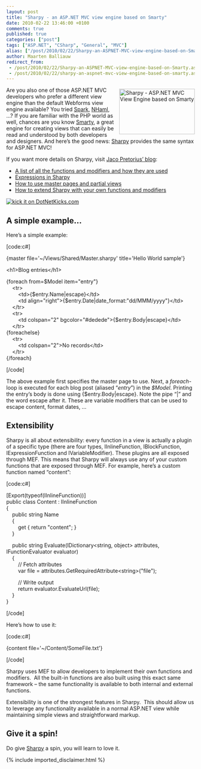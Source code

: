```yaml
---
layout: post
title: "Sharpy - an ASP.NET MVC view engine based on Smarty"
date: 2010-02-22 13:46:00 +0100
comments: true
published: true
categories: ["post"]
tags: ["ASP.NET", "CSharp", "General", "MVC"]
alias: ["/post/2010/02/22/Sharpy-an-ASPNET-MVC-view-engine-based-on-Smarty.aspx", "/post/2010/02/22/sharpy-an-aspnet-mvc-view-engine-based-on-smarty.aspx"]
author: Maarten Balliauw
redirect_from:
 - /post/2010/02/22/Sharpy-an-ASPNET-MVC-view-engine-based-on-Smarty.aspx.html
 - /post/2010/02/22/sharpy-an-aspnet-mvc-view-engine-based-on-smarty.aspx.html
---
```

<p><a href="/images/image_42.png"><img style="border-bottom: 0px; border-left: 0px; margin: 5px 0px 5px 5px; display: inline; border-top: 0px; border-right: 0px" title="Sharpy - ASP.NET MVC View Engine based on Smarty" src="/images/image_thumb_17.png" border="0" alt="Sharpy - ASP.NET MVC View Engine based on Smarty" width="202" height="121" align="right" /></a>Are you also one of those ASP.NET MVC developers who prefer a different view engine than the default Webforms view engine available? You tried <a href="http://sparkviewengine.com/" target="_blank">Spark</a>, <a href="http://code.google.com/p/nhaml/" target="_blank">NHaml</a>, &hellip;? If you are familiar with the PHP world as well, chances are you know <a href="http://www.smarty.net" target="_blank">Smarty</a>, a great engine for creating views that can easily be read and understood by both developers and designers. And here&rsquo;s the good news: <a href="http://sharpy.codeplex.com" target="_blank">Sharpy</a> provides the same syntax for ASP.NET MVC!</p>
<p>If you want more details on Sharpy, visit <a href="http://www.jacopretorius.net/" target="_blank">Jaco Pretorius&rsquo; blog</a>:</p>
<ul>
<li><a href="http://www.jacopretorius.net/2010/02/sharpy-functions-and-modifiers.html">A list of all the functions and modifiers and how they are used</a></li>
<li><a href="http://www.jacopretorius.net/2010/02/expressions-in-sharpy.html">Expressions in Sharpy</a></li>
<li><a href="http://www.jacopretorius.net/2010/02/master-pages-and-partial-views-in.html">How to use master pages and partial views</a></li>
<li><a href="http://www.jacopretorius.net/2010/02/how-to-extend-sharpy.html">How to extend Sharpy with your own functions and modifiers</a></li>
</ul>
<p><a href="http://www.dotnetkicks.com/kick/?url=/post/2010/02/22/Sharpy-an-ASPNET-MVC-view-engine-based-on-Smarty.aspx&amp;title=Sharpy - an ASP.NET MVC view engine based on Smarty"><img src="http://www.dotnetkicks.com/Services/Images/KickItImageGenerator.ashx?url=/post/2010/02/22/Sharpy-an-ASPNET-MVC-view-engine-based-on-Smarty.aspx.html" border="0" alt="kick it on DotNetKicks.com" /> </a></p>
<h2>A simple example&hellip;</h2>
<p>Here&rsquo;s a simple example:</p>
<p>[code:c#]</p>
<p>{master file='~/Views/Shared/Master.sharpy' title='Hello World sample'}</p>
<p>&lt;h1&gt;Blog entries&lt;/h1&gt;</p>
<p>{foreach from=$Model item="entry"} <br />&nbsp;&nbsp;&nbsp; &lt;tr&gt; <br />&nbsp;&nbsp;&nbsp;&nbsp;&nbsp;&nbsp;&nbsp; &lt;td&gt;{$entry.Name|escape}&lt;/td&gt;&nbsp;&nbsp;&nbsp;&nbsp;&nbsp;&nbsp;&nbsp; <br />&nbsp;&nbsp;&nbsp;&nbsp;&nbsp;&nbsp;&nbsp; &lt;td align="right"&gt;{$entry.Date|date_format:"dd/MMM/yyyy"}&lt;/td&gt;&nbsp;&nbsp;&nbsp;&nbsp;&nbsp;&nbsp;&nbsp; <br />&nbsp;&nbsp;&nbsp; &lt;/tr&gt; <br />&nbsp;&nbsp;&nbsp; &lt;tr&gt; <br />&nbsp;&nbsp;&nbsp;&nbsp;&nbsp;&nbsp;&nbsp; &lt;td colspan="2" bgcolor="#dedede"&gt;{$entry.Body|escape}&lt;/td&gt; <br />&nbsp;&nbsp;&nbsp; &lt;/tr&gt; <br />{foreachelse} <br />&nbsp;&nbsp;&nbsp; &lt;tr&gt; <br />&nbsp;&nbsp;&nbsp;&nbsp;&nbsp;&nbsp;&nbsp; &lt;td colspan="2"&gt;No records&lt;/td&gt; <br />&nbsp;&nbsp;&nbsp; &lt;/tr&gt; <br />{/foreach}</p>
<p>[/code]</p>
<p>The above example first specifies the master page to use. Next, a <em>foreach</em>-loop is executed for each blog post (aliased &ldquo;<em>entry</em>&rdquo;) in the <em>$Model</em>. Printing the entry&rsquo;s body is done using {$entry.Body|escape}. Note the pipe &ldquo;|&rdquo; and the word escape after it. These are variable modifiers that can be used to escape content, format dates, &hellip;</p>
<h2>Extensibility</h2>
<p>Sharpy is all about extensibility: every function in a view is actually a plugin of a specific type (there are four types, IInlineFunction, IBlockFunction, IExpressionFunction and IVariableModifier). These plugins are all exposed through MEF. This means that Sharpy will always use any of your custom functions that are exposed through MEF. For example, here&rsquo;s a custom function named &ldquo;content&rdquo;:</p>
<p>[code:c#]</p>
<p>[Export(typeof(IInlineFunction))] <br />public class Content : IInlineFunction <br />{ <br />&nbsp;&nbsp;&nbsp; public string Name <br />&nbsp;&nbsp;&nbsp; { <br />&nbsp;&nbsp;&nbsp;&nbsp;&nbsp;&nbsp;&nbsp; get { return "content"; } <br />&nbsp;&nbsp;&nbsp; }</p>
<p>&nbsp;&nbsp;&nbsp; public string Evaluate(IDictionary&lt;string, object&gt; attributes, IFunctionEvaluator evaluator) <br />&nbsp;&nbsp;&nbsp; { <br />&nbsp;&nbsp;&nbsp;&nbsp;&nbsp;&nbsp;&nbsp; // Fetch attributes
<br />&nbsp;&nbsp;&nbsp;&nbsp;&nbsp;&nbsp;&nbsp; var file = attributes.GetRequiredAttribute&lt;string&gt;("file");</p>
<p>&nbsp;&nbsp;&nbsp;&nbsp;&nbsp;&nbsp;&nbsp; // Write output
<br />&nbsp;&nbsp;&nbsp;&nbsp;&nbsp;&nbsp;&nbsp; return evaluator.EvaluateUrl(file); <br />&nbsp;&nbsp;&nbsp; } <br />}</p>
<p>[/code]</p>
<p>Here&rsquo;s how to use it:</p>
<p>[code:c#]</p>
<p>{content file='~/Content/SomeFile.txt'}</p>
<p>[/code]</p>
<p>Sharpy uses MEF to allow developers to implement their own functions and modifiers.&nbsp; All the built-in functions are also built using this exact same framework &ndash; the same functionality is available to both internal and external functions.</p>
<p>Extensibility is one of the strongest features in Sharpy.&nbsp; This should allow us to leverage any functionality available in a normal ASP.NET view while maintaining simple views and straightforward markup.</p>
<h2>Give it a spin!</h2>
<p>Do give <a href="http://sharpy.codeplex.com" target="_blank">Sharpy</a> a spin, you will learn to love it.</p>
{% include imported_disclaimer.html %}
